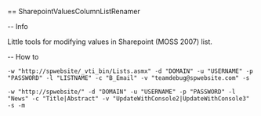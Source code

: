 == SharepointValuesColumnListRenamer

-- Info

Little tools for modifying values in Sharepoint (MOSS 2007) list.

-- How to

```
-w "http://spwebsite/_vti_bin/Lists.asmx" -d "DOMAIN" -u "USERNAME" -p "PASSWORD" -l "LISTNAME" -c "B_Email" -v "teamdebug@spwebsite.com" -s
```

```
-w "http://spwebsite/" -d "DOMAIN" -u "USERNAME" -p "PASSWORD" -l "News" -c "Title|Abstract" -v "UpdateWithConsole2|UpdateWithConsole3" -s -m
```